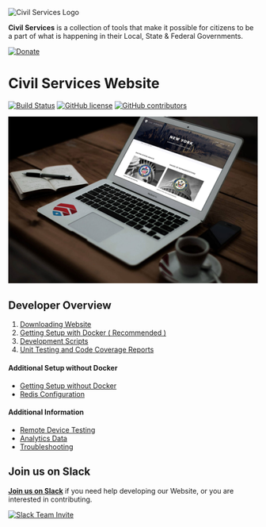 ![Civil Services Logo](https://cdn.civil.services/common/github-logo.png "Civil Services Logo")

__Civil Services__ is a collection of tools that make it possible for citizens to be a part of what is happening in their Local, State & Federal Governments.

[![Donate](https://cdn.civil.services/donate-button.png)](https://www.paypal.me/civilservices)


Civil Services Website
===

[![Build Status](https://circleci.com/gh/CivilServiceUSA/website/tree/master.svg?style=shield)](https://circleci.com/gh/CivilServiceUSA/website/tree/master) [![GitHub license](https://img.shields.io/badge/license-MIT-blue.svg?style=flat)](https://raw.githubusercontent.com/CivilServiceUSA/website/master/LICENSE)  [![GitHub contributors](https://img.shields.io/github/contributors/CivilServiceUSA/website.svg)](https://github.com/CivilServiceUSA/website/graphs/contributors)

![Website Image](docs/img/website.jpg "Website Image")


Developer Overview
---

1. [Downloading Website](docs/downloading-website.md)
2. [Getting Setup with Docker ( Recommended )](docs/getting-setup-with-docker.md)
3. [Development Scripts](docs/development-scripts.md)
4. [Unit Testing and Code Coverage Reports](docs/unit-testing-and-code-coverage-reports.md)

#### Additional Setup without Docker

* [Getting Setup without Docker](docs/getting-setup-without-docker.md)
* [Redis Configuration](docs/redis-configuration.md)

#### Additional Information

* [Remote Device Testing](docs/device-testing.md)
* [Analytics Data](docs/analytics-data.md)
* [Troubleshooting](docs/troubleshooting.md)

Join us on Slack
---

__[Join us on Slack](https://slack.civil.services/bkx7n2)__ if you need help developing our Website, or you are interested in contributing.

[![Slack Team Invite](https://cdn.civil.services/common/slack-invite.png)](https://slack.civil.services/bkx7n2)
